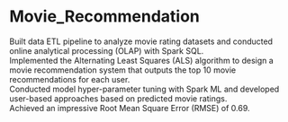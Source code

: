 # Movie_Recommendation

Built data ETL pipeline to analyze movie rating datasets and conducted online analytical processing (OLAP) with Spark SQL.\
Implemented the Alternating Least Squares (ALS) algorithm to design a movie recommendation system that outputs the top 10 movie recommendations for each user.\
Conducted model hyper-parameter tuning with Spark ML and developed user-based approaches based on predicted movie ratings.\
Achieved an impressive Root Mean Square Error (RMSE) of 0.69.
